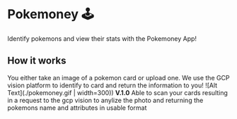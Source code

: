 # Pokemoney 🕹
Identify pokemons and view their stats with the Pokemoney App!

## How it works
You either take an image of a pokemon card or upload one. We use the GCP vision platform to identify to card and return the information to you!
![Alt Text](./pokemoney.gif | width=300))
**V.1.0** 
Able to scan your cards resulting in a request to the gcp vision to anylize the photo and returning the pokemons name and attributes in usable format
